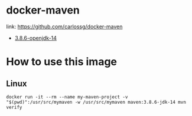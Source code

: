 # docker-maven
link: https://github.com/carlossg/docker-maven

* [3.8.6-openjdk-14](https://github.com/shshdxk/docker-maven/blob/main/maven-jdk-14/Dockerfile)

# How to use this image
## Linux
```shell
docker run -it --rm --name my-maven-project -v "$(pwd)":/usr/src/mymaven -w /usr/src/mymaven maven:3.8.6-jdk-14 mvn verify
```

